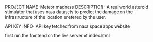PROJECT NAME-Meteor madness
DESCRIPTION-
A real world asteroid stimulator that uses  nasa datasets to predict the damage on the infrastructure of the location enetered by the user.


API KEY INFO-
API key fetched from nasa space apps website

first run the frontend on the live server of index.html



